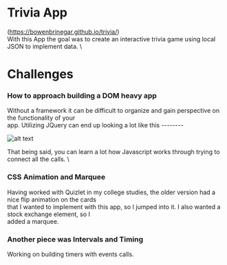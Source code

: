 # Trivia App

(https://bowenbrinegar.github.io/trivia/) \
With this App the goal was to create an interactive trivia game using local JSON to implement data. \

# Challenges

### How to approach building a DOM heavy app
Without a framework it can be difficult to organize and gain perspective on the functionality of your \
app. Utilizing JQuery can end up looking a lot like this --------

![alt text](https://i.ytimg.com/vi/GVDGuCjog_0/maxresdefault.jpg)


That being said, you can learn a lot how Javascript works through trying to connect all the calls. \

### CSS Animation and Marquee
Having worked with Quizlet in my college studies, the older version had a nice flip animation on the cards \
that I wanted to implement with this app, so I jumped into it. I also wanted a stock exchange element, so I \
added a marquee.

### Another piece was Intervals and Timing
Working on building timers with events calls.
